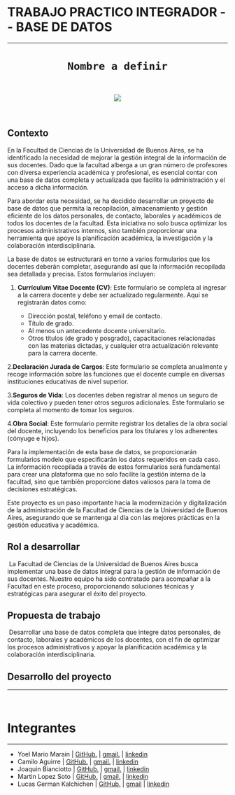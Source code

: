 
# **TRABAJO PRACTICO INTEGRADOR -- BASE DE DATOS**
- - -

# <h1 align="center">**`Nombre a definir`**</h1>
​

<p align="center">
<img src="https://lh6.googleusercontent.com/proxy/5heBlyUPPUyq952QSgA7_l4cqFgDOqLE0oFqrZK1EAgUZEoO1LCxstxlBGMyxV-QUYEmluFYogd5NXRUFmYadJ7rHyRVFHLVz1o"  >
</p>
​

## **Contexto**

En la Facultad de Ciencias de la Universidad de Buenos Aires, se ha identificado la necesidad de mejorar la gestión integral de la información de sus docentes. Dado que la facultad alberga a un gran número de profesores con diversa experiencia académica y profesional, es esencial contar con una base de datos completa y actualizada que facilite la administración y el acceso a dicha información.

Para abordar esta necesidad, se ha decidido desarrollar un proyecto de base de datos que permita la recopilación, almacenamiento y gestión eficiente de los datos personales, de contacto, laborales y académicos de todos los docentes de la facultad. Esta iniciativa no solo busca optimizar los procesos administrativos internos, sino también proporcionar una herramienta que apoye la planificación académica, la investigación y la colaboración interdisciplinaria.

La base de datos se estructurará en torno a varios formularios que los docentes deberán completar, asegurando así que la información recopilada sea detallada y precisa. Estos formularios incluyen:

1.  **Currículum Vitae Docente (CV)**: Este formulario se completa al ingresar a la carrera docente y debe ser actualizado regularmente. Aquí se registrarán datos como:

    -    Dirección postal, teléfono y email de contacto.
    -    Título de grado.
    -    Al menos un antecedente docente universitario.
    -    Otros títulos (de grado y posgrado), capacitaciones relacionadas con las materias dictadas, y cualquier otra actualización relevante para la carrera docente.

2.**Declaración Jurada de Cargos**: Este formulario se completa anualmente y recoge información sobre las funciones que el docente cumple en diversas instituciones educativas de nivel superior.

3.**Seguros de Vida**: Los docentes deben registrar al menos un seguro de vida colectivo y pueden tener otros seguros adicionales. Este formulario se completa al momento de tomar los seguros.

4.**Obra Social**: Este formulario permite registrar los detalles de la obra social del docente, incluyendo los beneficios para los titulares y los adherentes (cónyuge e hijos).

Para la implementación de esta base de datos, se proporcionarán formularios modelo que especificarán los datos requeridos en cada caso. La información recopilada a través de estos formularios será fundamental para crear una plataforma que no solo facilite la gestión interna de la facultad, sino que también proporcione datos valiosos para la toma de decisiones estratégicas.

Este proyecto es un paso importante hacia la modernización y digitalización de la administración de la Facultad de Ciencias de la Universidad de Buenos Aires, asegurando que se mantenga al día con las mejores prácticas en la gestión educativa y académica.

## **Rol a desarrollar**
​
La Facultad de Ciencias de la Universidad de Buenos Aires busca implementar una base de datos integral para la gestión de información de sus docentes. Nuestro equipo ha sido contratado para acompañar a la Facultad en este proceso, proporcionando soluciones técnicas y estratégicas para asegurar el éxito del proyecto.

## **Propuesta de trabajo**
​
Desarrollar una base de datos completa que integre datos personales, de contacto, laborales y académicos de los docentes, con el fin de optimizar los procesos administrativos y apoyar la planificación académica y la colaboración interdisciplinaria.
​


## Desarrollo del proyecto 
--- 
​


# Integrantes 
---

- Yoel Mario Marain         |   [GitHub.](https://github.com/)    |  [gmail.](https://github.com/)   |  [linkedin](https://github.com/)
- Camilo Aguirre            |   [GitHub.](https://github.com/)    |  [gmail.](https://github.com/)  |  [linkedin](https://github.com/)
- Joaquin Bianciotto        |   [GitHub.](https://github.com/)    |  [gmail.](https://github.com/)  |  [linkedin](https://github.com/)
- Martin Lopez Soto         |   [GitHub.](https://github.com/)    |  [gmail.](https://github.com/)  |  [linkedin](https://github.com/)
- Lucas German Kalchichen   |   [GitHub.](https://github.com/)    |  [gmail](https://github.com/)   |  [linkedin](https://github.com/)


 
